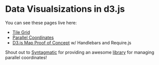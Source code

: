 Data Visualsizations in d3.js
======



You can see these pages live here:

 * [Tile Grid](http://columbia.edu/~cme2126/datavisuals/bigdata_tilegrid.html)
 * [Parallel Coordinates](http://columbia.edu/~cme2126/datavisuals/bigdata_parallelcoordinates.html)
 * [D3.js Map Proof of Concept](http://columbia.edu/~cme2126/datavisuals/d3poc/app.html) w/ Handlebars and Require.js
 
Shout out to [Syntagmatic](https://github.com/syntagmatic) for providing an awesome [library](https://github.com/syntagmatic/parallel-coordinates) for managing parallel coordinates!
 




 
 
